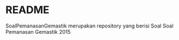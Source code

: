 README
======

SoalPemanasanGemastik merupakan repository yang berisi Soal Soal Pemanasan Gemastik 2015
